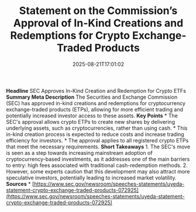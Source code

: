 ﻿---
title: "Statement on the Commission’s Approval of In-Kind Creations and Redemptions for Crypto Exchange-Traded Products"
date: "2025-08-21T17:01:02"
category: "Markets"
summary: ""
slug: "statement on the commissions approval of inkind creations an"
source_urls:
  - "https://www.sec.gov/newsroom/speeches-statements/uyeda-statement-crypto-exchange-traded-products-072925"
seo:
  title: "Statement on the Commission’s Approval of In-Kind Creations and Redemptions for Crypto Exchange-Traded Products | Hash n Hedge"
  description: ""
  keywords: ["news", "markets", "brief"]
---
**Headline** SEC Approves In-Kind Creation and Redemption for Crypto ETFs  **Summary Meta Description** The Securities and Exchange Commission (SEC) has approved in-kind creations and redemptions for cryptocurrency exchange-traded products (ETPs), allowing for more efficient trading and potentially increased investor access to these assets.  **Key Points**  * The SEC's approval allows crypto ETPs to create new shares by delivering underlying assets, such as cryptocurrencies, rather than using cash. * This in-kind creation process is expected to reduce costs and increase trading efficiency for investors. * The approval applies to all registered crypto ETPs that meet the necessary requirements.  **Short Takeaways**  1. The SEC's move is seen as a step towards increasing mainstream adoption of cryptocurrency-based investments, as it addresses one of the main barriers to entry: high fees associated with traditional cash-redemption methods. 2. However, some experts caution that this development may also attract more speculative investors, potentially leading to increased market volatility.  **Sources** * [https://www.sec.gov/newsroom/speeches-statements/uyeda-statement-crypto-exchange-traded-products-072925](https://www.sec.gov/newsroom/speeches-statements/uyeda-statement-crypto-exchange-traded-products-072925) 
